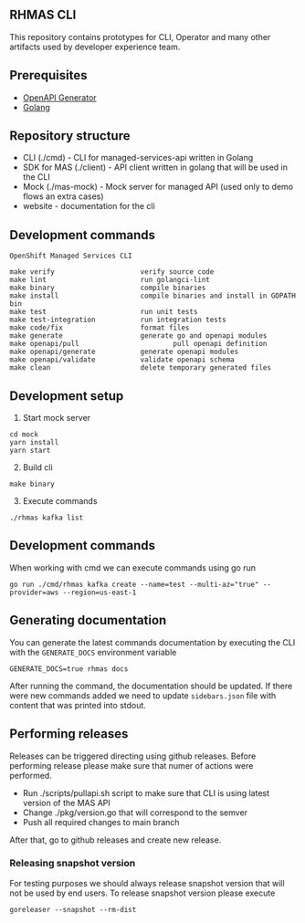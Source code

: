 ## RHMAS CLI

This repository contains prototypes for CLI, Operator and many other artifacts 
used by developer experience team.

## Prerequisites

* [OpenAPI Generator](https://openapi-generator.tech/docs/installation/)
* [Golang](https://golang.org/dl/)


## Repository structure

- CLI (./cmd) - CLI for managed-services-api written in Golang
- SDK for MAS (./client) - API client written in golang that will be used in the CLI
- Mock  (./mas-mock) - Mock server for managed API (used only to demo flows an extra cases)
- website - documentation for the cli

## Development commands

```
OpenShift Managed Services CLI

make verify                     verify source code
make lint                       run golangci-lint
make binary                     compile binaries
make install                    compile binaries and install in GOPATH bin
make test                       run unit tests
make test-integration           run integration tests
make code/fix                   format files
make generate                   generate go and openapi modules
make openapi/pull                       pull openapi definition
make openapi/generate           generate openapi modules
make openapi/validate           validate openapi schema
make clean                      delete temporary generated files
```

## Development setup

1. Start mock server
```
cd mock
yarn install
yarn start
```

2. Build cli

```
make binary
```

3. Execute commands

```
./rhmas kafka list
```

## Development commands

When working with cmd we can execute commands using go run

```
go run ./cmd/rhmas kafka create --name=test --multi-az="true" --provider=aws --region=us-east-1
```

## Generating documentation

You can generate the latest commands documentation by executing the CLI with the `GENERATE_DOCS` environment variable
```shell
GENERATE_DOCS=true rhmas docs
```

After running the command, the documentation should be updated. If there were new commands added we need to update `sidebars.json` file
with content that was printed into stdout.

## Performing releases

Releases can be triggered directing using github releases. 
Before performing release please make sure that numer of actions were performed.

- Run ./scripts/pullapi.sh script to make sure that CLI is using latest version of the MAS API
- Change ./pkg/version.go that will correspond to the semver
- Push all required changes to main branch

After that, go to github releases and create new release.

### Releasing snapshot version

For testing purposes we should always release snapshot version that will not be used by end users.
To release snapshot version please execute

```
goreleaser --snapshot --rm-dist
```
